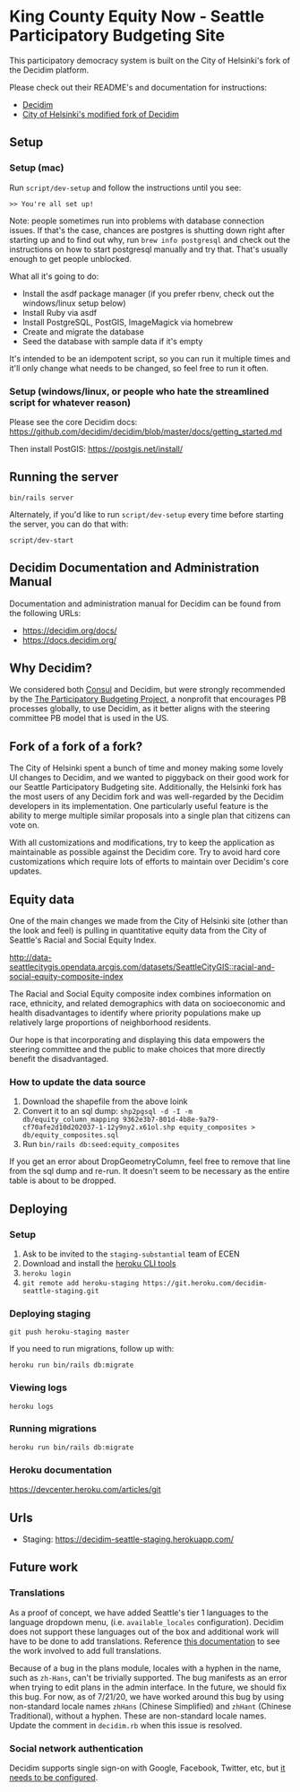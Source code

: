 # King County Equity Now - Seattle Participatory Budgeting Site

This participatory democracy system is built on the City of Helsinki's fork of the Decidim platform.

Please check out their README's and documentation for instructions:

- [Decidim](https://github.com/decidim/decidim)
- [City of Helsinki's modified fork of Decidim](https://github.com/City-of-Helsinki/decidim-helsinki)

## Setup

### Setup (mac)

Run `script/dev-setup` and follow the instructions until you see:

`>> You're all set up!`

Note: people sometimes run into problems with database connection issues. If that's the case, chances are postgres is shutting down right after starting up and to find out why, run `brew info postgresql` and check out the instructions on how to start postgresql manually and try that. That's usually enough to get people unblocked.

What all it's going to do:

- Install the asdf package manager (if you prefer rbenv, check out the windows/linux setup below)
- Install Ruby via asdf
- Install PostgreSQL, PostGIS, ImageMagick via homebrew
- Create and migrate the database
- Seed the database with sample data if it's empty

It's intended to be an idempotent script, so you can run it multiple times and it'll only change
what needs to be changed, so feel free to run it often.

### Setup (windows/linux, or people who hate the streamlined script for whatever reason)

Please see the core Decidim docs:
https://github.com/decidim/decidim/blob/master/docs/getting_started.md

Then install PostGIS:
https://postgis.net/install/

## Running the server

`bin/rails server`

Alternately, if you'd like to run `script/dev-setup` every time before starting the server, you can do that with:

`script/dev-start`

## Decidim Documentation and Administration Manual

Documentation and administration manual for Decidim can be found from the
following URLs:

- https://decidim.org/docs/
- https://docs.decidim.org/

## Why Decidim?

We considered both [Consul](https://github.com/consul/consul) and Decidim,
but were strongly recommended by the [The Participatory Budgeting Project](https://www.participatorybudgeting.org/mission/),
a nonprofit that encourages PB processes globally, to use Decidim, as it
better aligns with the steering committee PB model that is used in the US.

## Fork of a fork of a fork?

The City of Helsinki spent a bunch of time and money making some lovely
UI changes to Decidim, and we wanted to piggyback on their good work for
our Seattle Participatory Budgeting site. Additionally, the Helsinki fork has the
most users of any Decidim fork and was well-regarded by the Decidim developers
in its implementation. One particularly useful feature is the ability to merge
multiple similar proposals into a single plan that citizens can vote on.

With all customizations and modifications, try to keep the application as
maintainable as possible against the Decidim core. Try to avoid hard core
customizations which require lots of efforts to maintain over Decidim's core
updates.

## Equity data

One of the main changes we made from the City of Helsinki site (other than the
look and feel) is pulling in quantitative equity data from the City of 
Seattle's Racial and Social Equity Index.

http://data-seattlecitygis.opendata.arcgis.com/datasets/SeattleCityGIS::racial-and-social-equity-composite-index

The Racial and Social Equity composite index combines information on race,
ethnicity, and related demographics with data on socioeconomic and health
disadvantages to identify where priority populations make up relatively large
proportions of neighborhood residents. 

Our hope is that incorporating and displaying this data empowers the steering
committee and the public to make choices that more directly benefit the
disadvantaged.

### How to update the data source

1. Download the shapefile from the above loink
2. Convert it to an sql dump: `shp2pgsql -d -I -m db/equity_column_mapping 9362e3b7-801d-4b8e-9a79-cf70afe2d10d202037-1-12y9ny2.x61ol.shp equity_composites > db/equity_composites.sql`
3. Run `bin/rails db:seed:equity_composites`

If you get an error about DropGeometryColumn, feel free to remove that line from
the sql dump and re-run. It doesn't seem to be necessary as the entire table is
about to be dropped.

## Deploying

### Setup

1. Ask to be invited to the `staging-substantial` team of ECEN
2. Download and install the [heroku CLI tools](https://devcenter.heroku.com/articles/heroku-command-line)
3. `heroku login`
4. `git remote add heroku-staging https://git.heroku.com/decidim-seattle-staging.git`

### Deploying staging

`git push heroku-staging master`

If you need to run migrations, follow up with:

`heroku run bin/rails db:migrate`

### Viewing logs

`heroku logs`

### Running migrations

`heroku run bin/rails db:migrate`

### Heroku documentation

https://devcenter.heroku.com/articles/git

## Urls

- Staging: https://decidim-seattle-staging.herokuapp.com/

## Future work

### Translations

As a proof of concept, we have added Seattle's tier 1 languages to the language
dropdown menu, (i.e. `available_locales` configuration). Decidim does not
support these languages out of the box and additional work will have to be done
to add translations. Reference [this documentation](https://docs.decidim.org/develop/en/advanced/managing_translations_i18n/)
to see the work involved to add full translations.

Because of a bug in the plans module, locales with a hyphen in the name, such
as `zh-Hans`, can't be trivially supported. The bug manifests as an error when
trying to edit plans in the admin interface. In the future, we should fix this
bug. For now, as of 7/21/20, we have worked around this bug by using
non-standard locale names `zhHans` (Chinese Simplified) and `zhHant` (Chinese
Traditional), without a hyphen. These are non-standard locale names. Update
the comment in `decidim.rb` when this issue is resolved.

### Social network authentication

Decidim supports single sign-on with Google, Facebook, Twitter, etc, but [it needs to be configured](https://github.com/decidim/decidim/blob/master/docs/services/social_providers.md).
